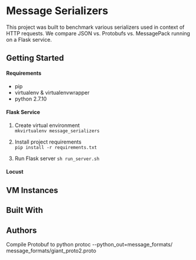 # Message Serializers
This project was built to benchmark various serializers used in context of HTTP requests. We compare JSON vs. Protobufs vs. MessagePack running on a Flask service.

## Getting Started

#### Requirements
- pip
- virtualenv & virtualenvwrapper
- python 2.7.10

#### Flask Service
1. Create virtual environment  
`mkvirtualenv message_serializers`

2. Install project requirements  
`pip install -r requirements.txt`

3. Run Flask server
`sh run_server.sh`


#### Locust


## VM Instances

## Built With

## Authors

Compile Protobuf to python
protoc --python_out=message_formats/ message_formats/giant_proto2.proto
